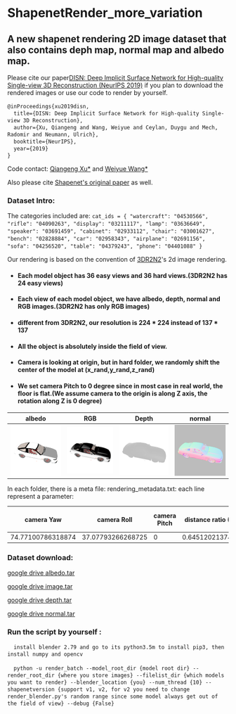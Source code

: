 # ShapenetRender_more_variation

## A new shapenet rendering 2D image dataset that also contains deph map, normal map and albedo map.

Please cite our paper[DISN: Deep Implicit Surface Network for High-quality Single-view 3D Reconstruction (NeurIPS 2019)](https://arxiv.org/abs/1905.10711) if you plan to download the rendered images or use our code to render by yourself.

``` 
@inProceedings{xu2019disn,
  title={DISN: Deep Implicit Surface Network for High-quality Single-view 3D Reconstruction},
  author={Xu, Qiangeng and Wang, Weiyue and Ceylan, Duygu and Mech, Radomir and Neumann, Ulrich},
  booktitle={NeurIPS},
  year={2019}
}
``` 
Code contact: [Qiangeng Xu*](https://xharlie.github.io/) and [Weiyue Wang*](https://weiyuewang.github.io/)

Also please cite [Shapenet's original paper](https://arxiv.org/abs/1512.03012) as well.

### Dataset Intro:
 The categories included are: 
    ```cat_ids = {
        "watercraft": "04530566",
        "rifle": "04090263",
        "display": "03211117",
        "lamp": "03636649",
        "speaker": "03691459",
        "cabinet": "02933112",
        "chair": "03001627",
        "bench": "02828884",
        "car": "02958343",
        "airplane": "02691156",
        "sofa": "04256520",
        "table": "04379243",
        "phone": "04401088"
        }
    ```
    
Our rendering is based on the convention of [3DR2N2](https://arxiv.org/abs/1604.00449)'s 2d image rendering.
 
 * #### Each model object has 36 easy views and 36 hard views.(3DR2N2 has 24 easy views)
 * #### Each view of each model object, we have albedo, depth, normal and RGB images.(3DR2N2 has only RGB images)
 * #### different from 3DR2N2, our resolution is 224 * 224 instead of 137 * 137
 * #### All the object is absolutely inside the field of view.
 * #### Camera is looking at origin, but in hard folder, we randomly shift the center of the model at (x_rand,y_rand,z_rand)
 * #### We set camera Pitch to 0 degree since in most case in real world, the floor is flat.(We assume camera to the origin is along Z axis, the rotation along Z is 0 degree)
                                           
| albedo  | RGB  |  Depth | normal | 
|---|---|---|---|
| <img src="samples/albedo_1176dff7f0ec879719d740e0f6a9a113/hard/06.png" width="200px" />   | <img src="samples/image_1176dff7f0ec879719d740e0f6a9a113/hard/06.png"  width="200px"/>  | <img src="samples/depth_1176dff7f0ec879719d740e0f6a9a113/hard/06.png"  width="200px"/>  |  <img src="samples/normal_1176dff7f0ec879719d740e0f6a9a113/hard/06.png" width="200px" /> |
 
In each folder, there is a meta file: rendering_metadata.txt:
each line represent a parameter:

| camera Yaw | camera Roll |  camera Pitch | distance ratio (0 to 1) | Focal length in mm | Sensor size in mm | max real distance | x_rand | y_rand | z_rand |
|---|---|---|---|---|---|---|---|---|---|
|74.77100786318874|37.07793266268725|0|0.6451202137421064|35|32|1.75|-0.1529439091682434|-0.13056571781635284|0.0746786817908287| 

### Dataset download:
[google drive albedo.tar](https://drive.google.com/file/d/1a76c7Ipsb1jlzOuWyEpFvIteRkxF6ZCf/view?usp=sharing)

[google drive image.tar](https://drive.google.com/file/d/1xTSmYHz9Bp086TT9RVqxwyMAGTrANveD/view?usp=sharing)

[google drive depth.tar](https://drive.google.com/file/d/1IARxac2P9W99RLhZqsnQSI2NyVI4G2Qv/view?usp=sharing)

[google drive normal.tar](https://drive.google.com/file/d/1fpANvgF-q89I0VByYdkVtu4PLieHiieh/view?usp=sharing)

### Run the script by yourself :
```
  install blender 2.79 and go to its python3.5m to install pip3, then install numpy and opencv
  
  python -u render_batch --model_root_dir {model root dir} --render_root_dir {where you store images} --filelist_dir {which models you want to render} --blender_location {you} --num_thread {10} --shapenetversion {support v1, v2, for v2 you need to change render_blender.py's random range since some model always get out of the field of view} --debug {False}
```
